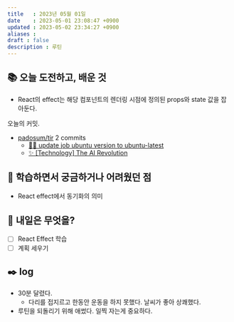 ```yaml
---
title   : 2023년 05월 01일 
date    : 2023-05-01 23:08:47 +0900
updated : 2023-05-02 23:34:27 +0900
aliases : 
draft : false
description : 루틴
---
```

## 📚 오늘 도전하고, 배운 것

- React의 effect는 해당 컴포넌트의 렌더링 시점에 정의된 props와 state 값을 잡아둔다.

<!-- commit -->
오늘의 커밋.
- [padosum/tir](https://github.com/padosum/tir) 2 commits
  - [👷‍♀️ update job ubuntu version to ubuntu-latest](https://github.com/padosum/tir/commit/9288ee05ec8ff31994fe7b51d8cbcc112b69932f)
  - [✨ [Technology] The AI Revolution](https://github.com/padosum/tir/commit/6bb495128a9d11d9f82b23e3099fe7884add8a14)
<!-- commitstop -->

## 🤔 학습하면서 궁금하거나 어려웠던 점

- React effect에서 동기화의 의미

## 🌅 내일은 무엇을?

- [ ] React Effect 학습
- [ ] 계획 세우기

## ✒️ log
- 30분 달렸다.
  - 다리를 접지르고 한동안 운동을 하지 못했다. 날씨가 좋아 상쾌했다.
- 루틴을 되돌리기 위해 애썼다. 일찍 자는게 중요하다.


